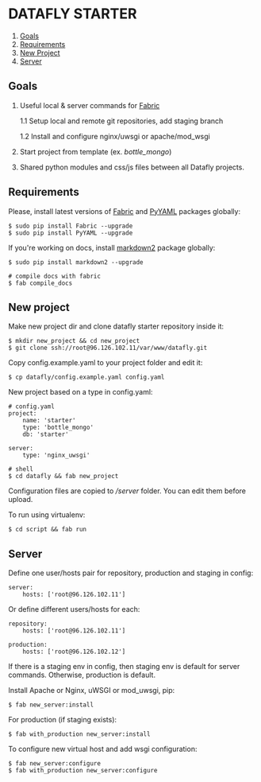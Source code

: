 <title>Datafly Starter Documentation</title>
<link href="static/css/docs.css" rel="stylesheet">
<script src="static/js/jquery-2.0.0b1.js"></script>
<script src="static/js/docs.js"></script>

DATAFLY STARTER
===============

1. [Goals](#chapter1)
2. [Requirements](#chapter2)
3. [New Project](#chapter3)
4. [Server](#chapter4)

Goals
-----

1. Useful local & server commands for [Fabric](http://http://docs.fabfile.org/)

    1.1 Setup local and remote git repositories, add staging branch

    1.2 Install and configure nginx/uwsgi or apache/mod_wsgi

2. Start project from template (ex. *bottle_mongo*)

3. Shared python modules and css/js files between all Datafly projects.

Requirements
------------

Please, install latest versions of [Fabric](http://http://docs.fabfile.org/)
and [PyYAML](http://pyyaml.org/wiki/PyYAMLDocumentation) packages globally:

    $ sudo pip install Fabric --upgrade
    $ sudo pip install PyYAML --upgrade

If you're working on docs, install
[markdown2](https://github.com/trentm/python-markdown2) package globally:

    $ sudo pip install markdown2 --upgrade

    # compile docs with fabric
    $ fab compile_docs

New project
-----------

Make new project dir and clone datafly starter repository inside it:

    $ mkdir new_project && cd new_project
    $ git clone ssh://root@96.126.102.11/var/www/datafly.git

Copy config.example.yaml to your project folder and edit it:

    $ cp datafly/config.example.yaml config.yaml

New project based on a type in config.yaml:

    # config.yaml
    project:
        name: 'starter'
        type: 'bottle_mongo'
        db: 'starter'

    server:
        type: 'nginx_uwsgi'

    # shell
    $ cd datafly && fab new_project

Configuration files are copied to */server* folder. You can edit them before
upload.

To run using virtualenv:

    $ cd script && fab run

Server
------

Define one user/hosts pair for repository, production and staging in config:

    server:
        hosts: ['root@96.126.102.11']

Or define different users/hosts for each:

    repository:
        hosts: ['root@96.126.102.11']

    production:
        hosts: ['root@96.126.102.12']

If there is a staging env in config, then staging env is default for server
commands. Otherwise, production is default.

Install Apache or Nginx, uWSGI or mod_uwsgi, pip:

    $ fab new_server:install

For production (if staging exists):

    $ fab with_production new_server:install

To configure new virtual host and add wsgi configuration:

    $ fab new_server:configure
    $ fab with_production new_server:configure